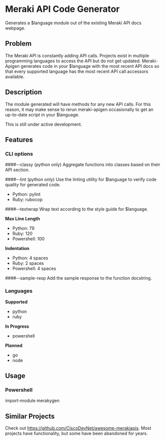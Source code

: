 # Meraki API Code Generator
Generates a $language module out of the existing Meraki API docs webpage. 

## Problem
The Meraki API is constantly adding API calls. Projects exist in multiple
programming languages to access the API but do not get updated. Meraki-Apigen
generates code in your $language with the most recent API docs so that every
supported language has the most recent API call accessors available.

## Description
The module generated will have methods for any new API calls.
For this reason, it may make sense to rerun meraki-apigen occasionally
to get an up-to-date script in your $language.

This is still under active development.

## Features
### CLI options
####--classy (python only)
Aggregate functions into classes based on their API section. 

####--lint (python only)
Use the linting utility for $language to verify code quality for 
generated code.

* Python: pylint
* Ruby: rubocop

####--textwrap
Wrap text according to the style guide for $language.

**Max Line Length**
* Python: 79
* Ruby: 120
* Powershell: 100

**Indentation**
* Python: 4 spaces
* Ruby: 2 spaces
* Powershell: 4 spaces

####--sample-resp
Add the sample response to the function docstring.

### Languages
**Supported**
* python
* ruby

**In Progress**
* powershell

**Planned**
* go
* node

## Usage
### Powershell
import-module merakygen

## Similar Projects
Check out https://github.com/CiscoDevNet/awesome-merakiapis.
Most projects have functionality, but some have been abandoned for years.